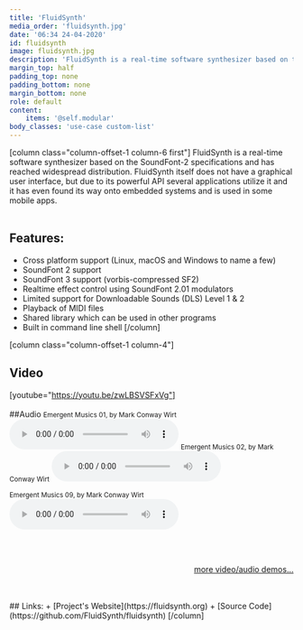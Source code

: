 ```yaml
---
title: 'FluidSynth'
media_order: 'fluidsynth.jpg'
date: '06:34 24-04-2020'
id: fluidsynth
image: fluidsynth.jpg
description: 'FluidSynth is a real-time software synthesizer based on the SoundFont-2 specifications.'
margin_top: half
padding_top: none
padding_bottom: none
margin_bottom: none
role: default
content:
    items: '@self.modular'
body_classes: 'use-case custom-list'
---
```

[column class="column-offset-1 column-6 first"]
FluidSynth is a real-time software synthesizer based on the SoundFont-2 specifications and has reached widespread distribution. FluidSynth itself does not have a graphical user interface, but due to its powerful API several applications utilize it and it has even found its way onto embedded systems and is used in some mobile apps.
<br>
<br>

## Features:

+ Cross platform support (Linux, macOS and Windows to name a few)
+ SoundFont 2 support
+ SoundFont 3 support (vorbis-compressed SF2)
+ Realtime effect control using SoundFont 2.01 modulators
+ Limited support for Downloadable Sounds (DLS) Level 1 & 2
+ Playback of MIDI files
+ Shared library which can be used in other programs
+ Built in command line shell
[/column]

[column class="column-offset-1 column-4"]
## Video
[youtube="https://youtu.be/zwLBSVSFxVg"]
<br>
<br>
##Audio
<small>Emergent Musics 01, by Mark Conway Wirt</small>
![01-MCW-EmergentMusics.mp3](01-MCW-EmergentMusics.mp3)
<small>Emergent Musics 02, by Mark Conway Wirt</small>
![02-MCW-EmergentMusics.mp3](02-MCW-EmergentMusics.mp3)
<!--<small>Emergent Musics 03, by Mark Conway Wirt</small>
![03-MCW-EmergentMusics.mp3](03-MCW-EmergentMusics.mp3)-->
<small>Emergent Musics 09, by Mark Conway Wirt</small>
![09-MCW-EmergentMusics.mp3](09-MCW-EmergentMusics.mp3)
<!--
<small>Over Unity 1, by Mark Conway Wirt</small>
![01-MarkConwayWirt-419.mp3](01-MarkConwayWirt-419.mp3)
<small>Over Unity 6, by Mark Conway Wirt</small>
![06-MarkConwayWirt-730.mp3](06-MarkConwayWirt-730.mp3)
<small>Over Unity 7, by Mark Conway Wirt</small>
![07-MarkConwayWirt-627.mp3](07-MarkConwayWirt-627.mp3)
-->
<br>
<br>
<p align="right">
 <a href="https://wiki.zynthian.org/index.php/Zynthian_Sound_Demos" target="_blank">more video/audio demos...</a>
</p>
<br>
<br>
## Links:
+ [Project's Website](https://fluidsynth.org)
+ [Source Code](https://github.com/FluidSynth/fluidsynth)
[/column]

